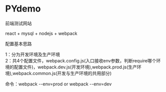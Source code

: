 # PYdemo
前端测试网站

react + mysql + nodejs + webpack


配置基本思路

1：分为开发环境及生产环境</br>
2：共4个配置文件，webpack.config.js(入口接收env参数，判断require哪个环境的配置文件)，webpack.dev.js(开发环境),webpack.prod.js(生产环境),webpack.common.js(开发与生产环境的共用部分)

命令：webpack --env=prod   or   webpack --env=dev
